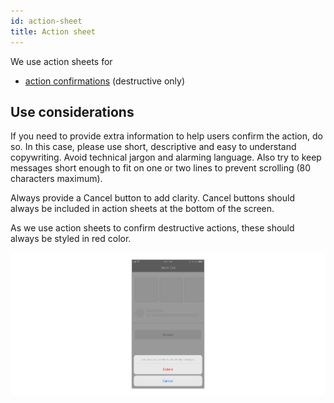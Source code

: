 ```yaml
---
id: action-sheet
title: Action sheet
---
```


We use action sheets for

* [action confirmations](../feedback-scenarios/action-confirmation.mdx) \(destructive only\)

## Use considerations

If you need to provide extra information to help users confirm the action, do so. In this case, please use short, descriptive and easy to understand copywriting. Avoid technical jargon and alarming language. Also try to keep messages short enough to fit on one or two lines to prevent scrolling \(80 characters maximum\).

Always provide a Cancel button to add clarity. Cancel buttons should always be included in action sheets at the bottom of the screen.

As we use action sheets to confirm destructive actions, these should always be styled in red color. 

![](../../../img/ios_actionsheet.jpg)

